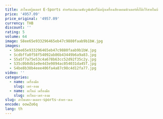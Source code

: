 ```yaml
---
title: ลำโพงสกู๊ตเตอร์ E-Sports สำหรับเล่นเกมซับวูฟเฟอร์โน้ตบุ๊กเครื่องเสียงคอมพิวเตอร์ตั้งโต๊ะไร้สายในบ้าน82C
price: '4957.09'
price_original: '4957.09'
currency: THB
discount: ''
rating: 5
volume: 64
image: S8ee65e933296465eb47c9880faab9b1bW.jpg
images:
  - S8ee65e933296465eb47c9880faab9b1bW.jpg
  - Scdbffa0f58f54092ab86b43449b6a9a83.jpg
  - S5a5f7a75e53c4a678b63cc52d92f35c2y.jpg
  - S35c0b0db1e0e4d3e9894ac054031da45T.jpg
  - S4be8b38b4eee406fa4a87c98c4d12fa77.jpg
video: ''
categories:
  - name: เครื่องมือ
    slug: เคร-องม
  - name: อะไหล่ เครื่องมือ
    slug: อะไหล-เคร-องม
slug: ลำโพงสก-ตเตอร-sports-สำหร-บเล
encode: oowZo6q
lang: th
---
```

  